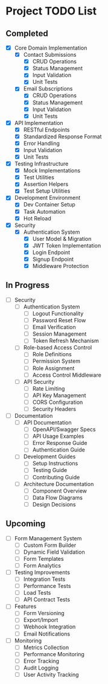 # Project TODO List

## Completed

- [x] Core Domain Implementation
  - [x] Contact Submissions
    - [x] CRUD Operations
    - [x] Status Management
    - [x] Input Validation
    - [x] Unit Tests
  - [x] Email Subscriptions
    - [x] CRUD Operations
    - [x] Status Management
    - [x] Input Validation
    - [x] Unit Tests
- [x] API Implementation
  - [x] RESTful Endpoints
  - [x] Standardized Response Format
  - [x] Error Handling
  - [x] Input Validation
  - [x] Unit Tests
- [x] Testing Infrastructure
  - [x] Mock Implementations
  - [x] Test Utilities
  - [x] Assertion Helpers
  - [x] Test Setup Utilities
- [x] Development Environment
  - [x] Dev Container Setup
  - [x] Task Automation
  - [x] Hot Reload
- [x] Security
  - [x] Authentication System
    - [x] User Model & Migration
    - [x] JWT Token Implementation
    - [x] Login Endpoint
    - [x] Signup Endpoint
    - [x] Middleware Protection

## In Progress

- [ ] Security
  - [ ] Authentication System
    - [ ] Logout Functionality
    - [ ] Password Reset Flow
    - [ ] Email Verification
    - [ ] Session Management
    - [ ] Token Refresh Mechanism
  - [ ] Role-based Access Control
    - [ ] Role Definitions
    - [ ] Permission System
    - [ ] Role Assignment
    - [ ] Access Control Middleware
  - [ ] API Security
    - [ ] Rate Limiting
    - [ ] API Key Management
    - [ ] CORS Configuration
    - [ ] Security Headers

- [ ] Documentation
  - [ ] API Documentation
    - [ ] OpenAPI/Swagger Specs
    - [ ] API Usage Examples
    - [ ] Error Response Guide
    - [ ] Authentication Guide
  - [ ] Development Guides
    - [ ] Setup Instructions
    - [ ] Testing Guide
    - [ ] Contributing Guide
  - [ ] Architecture Documentation
    - [ ] Component Overview
    - [ ] Data Flow Diagrams
    - [ ] Design Decisions

## Upcoming

- [ ] Form Management System
  - [ ] Custom Form Builder
  - [ ] Dynamic Field Validation
  - [ ] Form Templates
  - [ ] Form Analytics
- [ ] Testing Improvements
  - [ ] Integration Tests
  - [ ] Performance Tests
  - [ ] Load Tests
  - [ ] API Contract Tests
- [ ] Features
  - [ ] Form Versioning
  - [ ] Export/Import
  - [ ] Webhook Integration
  - [ ] Email Notifications
- [ ] Monitoring
  - [ ] Metrics Collection
  - [ ] Performance Monitoring
  - [ ] Error Tracking
  - [ ] Audit Logging
  - [ ] User Activity Tracking
